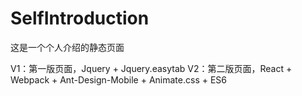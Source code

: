 # SelfIntroduction
这是一个个人介绍的静态页面

V1：第一版页面，Jquery + Jquery.easytab
V2：第二版页面，React + Webpack + Ant-Design-Mobile + Animate.css + ES6
